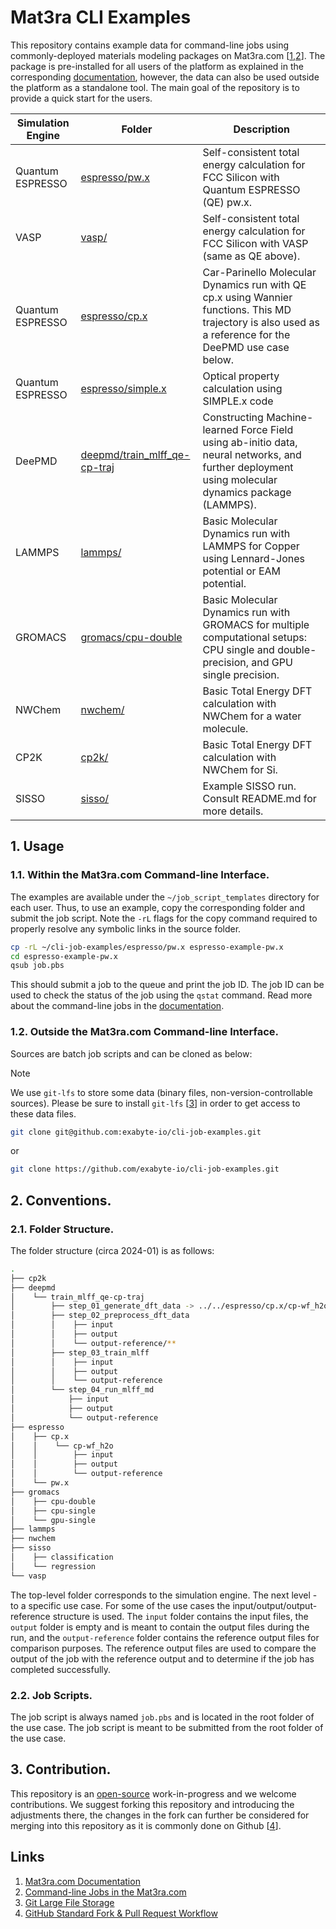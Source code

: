 # Mat3ra CLI Examples

This repository contains example data for command-line jobs using commonly-deployed materials modeling packages on
Mat3ra.com [[1,2](#links)]. The package is pre-installed for all users of the platform as explained in the
corresponding [documentation](https://docs.mat3ra.com/data-on-disk/directories/#job-script-templates), however, the data
can also be used outside the platform as a standalone tool. The main goal of the repository is to provide a quick start
for the users.

| Simulation Engine | Folder                                                                 | Description                                                                                                                                              |
|-------------------|------------------------------------------------------------------------|----------------------------------------------------------------------------------------------------------------------------------------------------------|
| Quantum ESPRESSO  | [espresso/pw.x](espresso/pw.x/job.pbs)                                 | Self-consistent total energy calculation for FCC Silicon with Quantum ESPRESSO (QE) pw.x.
| VASP              | [vasp/](vasp/job.pbs)                                                  | Self-consistent total energy calculation for FCC Silicon with VASP (same as QE above).
| Quantum ESPRESSO  | [espresso/cp.x](espresso/cp.x/cp-wf_h2o/job.pbs)                       | Car-Parinello Molecular Dynamics run with QE cp.x using Wannier functions. This MD trajectory is also used as a reference for the DeePMD use case below.
| Quantum ESPRESSO  | [espresso/simple.x](espresso/simple.x/job.pbs)                         | Optical property calculation using SIMPLE.x code
| DeePMD            | [deepmd/train_mlff_qe-cp-traj](deepmd/README.md)                       | Constructing Machine-learned Force Field using ab-initio data, neural networks, and further deployment using molecular dynamics package (LAMMPS).
| LAMMPS            | [lammps/](lammps/README.md)                                            | Basic Molecular Dynamics run with LAMMPS for Copper using Lennard-Jones potential or EAM potential.
| GROMACS           | [gromacs/cpu-double](gromacs/cpu-double)                               | Basic Molecular Dynamics run with GROMACS for multiple computational setups: CPU single and double-precision, and GPU single precision.
| NWChem            | [nwchem/](nwchem/job.pbs)                                              | Basic Total Energy DFT calculation with NWChem for a water molecule.
| CP2K              | [cp2k/](cp2k/job.pbs)                                                  | Basic Total Energy DFT calculation with NWChem for Si.
| SISSO             | [sisso/](sisso/README.md)                                              | Example SISSO run. Consult README.md for more details.

## 1. Usage

### 1.1. Within the Mat3ra.com Command-line Interface.

The examples are available under the `~/job_script_templates` directory for each user. Thus, to use an example, copy the
corresponding folder and submit the job script. Note the `-rL` flags for the copy command required to properly resolve
any symbolic links in the source folder.

```bash
cp -rL ~/cli-job-examples/espresso/pw.x espresso-example-pw.x
cd espresso-example-pw.x
qsub job.pbs
```

This should submit a job to the queue and print the job ID. The job ID can be used to check the status of the job using
the `qstat` command. Read more about the command-line jobs in
the [documentation](https://docs.mat3ra.com/jobs-cli/overview/).

### 1.2. Outside the Mat3ra.com Command-line Interface.

Sources are batch job scripts and can be cloned as below:

> [!NOTE]
> We use `git-lfs` to store some data (binary files, non-version-controllable sources). Please be sure to
> install `git-lfs` [[3](#links)] in order to get access to these data files.

```bash
git clone git@github.com:exabyte-io/cli-job-examples.git
```

or

```bash
git clone https://github.com/exabyte-io/cli-job-examples.git
```

## 2. Conventions.

### 2.1. Folder Structure.

The folder structure (circa 2024-01) is as follows:

```bash
.
├── cp2k
├── deepmd
│    └── train_mlff_qe-cp-traj
│        ├── step_01_generate_dft_data -> ../../espresso/cp.x/cp-wf_h2o
│        ├── step_02_preprocess_dft_data
│        │    ├── input
│        │    ├── output
│        │    └── output-reference/**
│        ├── step_03_train_mlff
│        │    ├── input
│        │    ├── output
│        │    └── output-reference
│        └── step_04_run_mlff_md
│            ├── input
│            ├── output
│            └── output-reference
├── espresso
│    ├── cp.x
│    │    └── cp-wf_h2o
│    │        ├── input
│    │        ├── output
│    │        └── output-reference
│    └── pw.x
├── gromacs
│    ├── cpu-double
│    ├── cpu-single
│    └── gpu-single
├── lammps
├── nwchem
├── sisso
│    ├── classification
│    └── regression
└── vasp
```

The top-level folder corresponds to the simulation engine. The next level - to a specific use case.
For some of the use cases the input/output/output-reference structure is used. The `input` folder contains the input
files, the `output` folder is empty and is meant to contain the output files during the run, and the `output-reference`
folder contains the reference output files for comparison purposes. The reference output files are used to compare the
output of the job with the reference output and to determine if the job has completed successfully.

### 2.2. Job Scripts.

The job script is always named `job.pbs` and is located in the root folder of the use case. The job script is meant to
be submitted from the root folder of the use case.

## 3. Contribution.

This repository is an [open-source](LICENSE.md) work-in-progress and we welcome contributions. We suggest forking this
repository and introducing the adjustments there, the changes in the fork can further be considered for merging into
this repository as it is commonly done on Github [[4](#links)].

## Links

1. [Mat3ra.com Documentation](https://docs.mat3ra.com)
2. [Command-line Jobs in the Mat3ra.com](https://docs.mat3ra.com/jobs-cli/overview/)
3. [Git Large File Storage](https://git-lfs.github.com/)
4. [GitHub Standard Fork & Pull Request Workflow](https://gist.github.com/Chaser324/ce0505fbed06b947d962)
